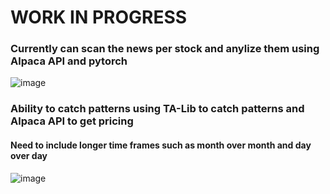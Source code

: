 # WORK IN PROGRESS

### Currently can scan the news per stock and anylize them using Alpaca API and pytorch
![image](https://github.com/Rezident16/StockAlert/assets/137537436/14f92bab-1e03-437d-a504-228b24f4ef22)

### Ability to catch patterns using TA-Lib to catch patterns and Alpaca API to get pricing
#### Need to include longer time frames such as month over month and day over day
![image](https://github.com/Rezident16/StockAlert/assets/137537436/8f44d14d-d447-496e-8c28-e11bd98a06f0)

